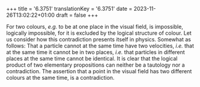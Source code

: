 +++
title = '6.3751'
translationKey = '6.3751'
date = 2023-11-26T13:02:22+01:00
draft = false
+++

For two colours, <em>e.g.</em> to be at one place in the visual field, is impossible, logically impossible, for it is excluded by the logical structure of colour.
Let us consider how this contradiction presents itself in physics. Somewhat as follows: That a particle cannot at the same time have two velocities, <em>i.e.</em> that at the same time it cannot be in two places, <em>i.e.</em> that particles in different places at the same time cannot be identical.
It is clear that the logical product of two elementary propositions can neither be a tautology nor a contradiction. The assertion that a point in the visual field has two different colours at the same time, is a contradiction.
